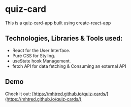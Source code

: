 # quiz-card
This is a quiz-card-app built using create-react-app
## Technologies, Libraries & Tools used:
- React for the User Interface.
- Pure CSS for Styling.
- useState hook Management.
- fetch API for data fetching & Consuming an external API
     
## Demo
Check it out: [https://mhtred.github.io/quiz-cards/](https://mhtred.github.io/quiz-cards/)
